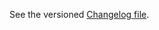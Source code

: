 See the versioned [Changelog file](https://github.com/roundcube/roundcubemail/blob/master/CHANGELOG).